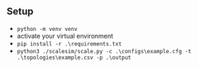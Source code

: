 ## Setup

* ```python -m venv venv```
* activate your virtual environment
* ```pip install -r .\requirements.txt```
* ```python3 ./scalesim/scale.py -c .\configs\example.cfg -t .\topologies\example.csv -p .\output```
